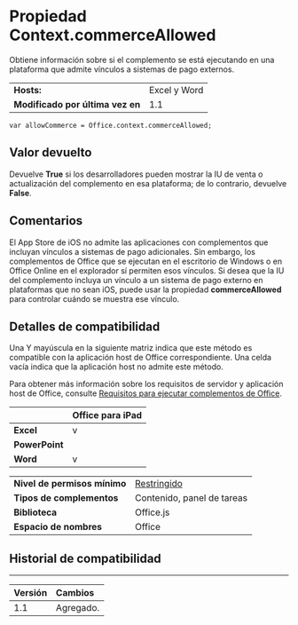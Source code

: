 
# <a name="context.commerceallowed-property"></a>Propiedad Context.commerceAllowed
Obtiene información sobre si el complemento se está ejecutando en una plataforma que admite vínculos a sistemas de pago externos.

|||
|:-----|:-----|
|**Hosts:**|Excel y Word|
|**Modificado por última vez en**|1.1|

```
var allowCommerce = Office.context.commerceAllowed;
```


## <a name="return-value"></a>Valor devuelto

Devuelve **True** si los desarrolladores pueden mostrar la IU de venta o actualización del complemento en esa plataforma; de lo contrario, devuelve **False**.


## <a name="remarks"></a>Comentarios

El App Store de iOS no admite las aplicaciones con complementos que incluyan vínculos a sistemas de pago adicionales. Sin embargo, los complementos de Office que se ejecutan en el escritorio de Windows o en Office Online en el explorador sí permiten esos vínculos. Si desea que la IU del complemento incluya un vínculo a un sistema de pago externo en plataformas que no sean iOS, puede usar la propiedad **commerceAllowed** para controlar cuándo se muestra ese vínculo.


## <a name="support-details"></a>Detalles de compatibilidad


Una Y mayúscula en la siguiente matriz indica que este método es compatible con la aplicación host de Office correspondiente. Una celda vacía indica que la aplicación host no admite este método.

Para obtener más información sobre los requisitos de servidor y aplicación host de Office, consulte [Requisitos para ejecutar complementos de Office](../../docs/overview/requirements-for-running-office-add-ins.md).


||**Office para iPad**|
|:-----|:-----|
|**Excel**|v|
|**PowerPoint**||
|**Word**|v|

|||
|:-----|:-----|
|**Nivel de permisos mínimo**|[Restringido](../../docs/develop/requesting-permissions-for-api-use-in-content-and-task-pane-add-ins.md)|
|**Tipos de complementos**|Contenido, panel de tareas|
|**Biblioteca**|Office.js|
|**Espacio de nombres**|Office|

## <a name="support-history"></a>Historial de compatibilidad



****


|**Versión**|**Cambios**|
|:-----|:-----|
|1.1|Agregado.|
